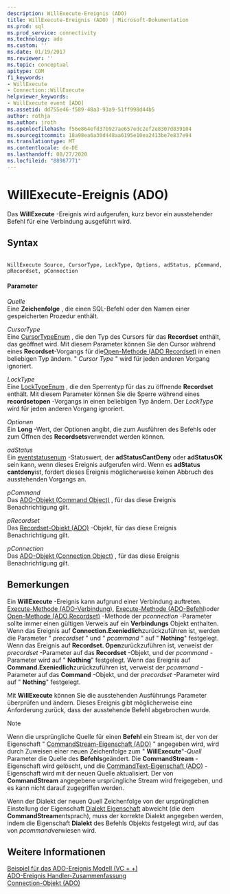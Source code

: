 ```yaml
---
description: WillExecute-Ereignis (ADO)
title: WillExecute-Ereignis (ADO) | Microsoft-Dokumentation
ms.prod: sql
ms.prod_service: connectivity
ms.technology: ado
ms.custom: ''
ms.date: 01/19/2017
ms.reviewer: ''
ms.topic: conceptual
apitype: COM
f1_keywords:
- WillExecute
- Connection::WillExecute
helpviewer_keywords:
- WillExecute event [ADO]
ms.assetid: dd755e46-f589-48a3-93a9-51ff998d44b5
author: rothja
ms.author: jroth
ms.openlocfilehash: f56e864efd37b927ae657edc2ef2e8307d839104
ms.sourcegitcommit: 18a98ea6a30d448aa6195e10ea2413be7e837e94
ms.translationtype: MT
ms.contentlocale: de-DE
ms.lasthandoff: 08/27/2020
ms.locfileid: "88987771"
---
```

# <a name="willexecute-event-ado"></a>WillExecute-Ereignis (ADO)
Das **WillExecute** -Ereignis wird aufgerufen, kurz bevor ein ausstehender Befehl für eine Verbindung ausgeführt wird.  
  
## <a name="syntax"></a>Syntax  
  
```  
  
WillExecute Source, CursorType, LockType, Options, adStatus, pCommand, pRecordset, pConnection  
```  
  
#### <a name="parameters"></a>Parameter  
 *Quelle*  
 Eine **Zeichenfolge** , die einen SQL-Befehl oder den Namen einer gespeicherten Prozedur enthält.  
  
 *CursorType*  
 Eine [CursorTypeEnum](./cursortypeenum.md) , die den Typ des Cursors für das **Recordset** enthält, das geöffnet wird. Mit diesem Parameter können Sie den Cursor während eines **Recordset**-Vorgangs für die[Open-Methode (ADO Recordset)](./open-method-ado-recordset.md) in einen beliebigen Typ ändern. " *Cursor Type* " wird für jeden anderen Vorgang ignoriert.  
  
 *LockType*  
 Eine [LockTypeEnum](./locktypeenum.md) , die den Sperrentyp für das zu öffnende **Recordset** enthält. Mit diesem Parameter können Sie die Sperre während eines **recordsetopen** -Vorgangs in einen beliebigen Typ ändern. Der *LockType* wird für jeden anderen Vorgang ignoriert.  
  
 *Optionen*  
 Ein **Long** -Wert, der Optionen angibt, die zum Ausführen des Befehls oder zum Öffnen des **Recordsets**verwendet werden können.  
  
 *adStatus*  
 Ein [eventstatusenum](./eventstatusenum.md) -Statuswert, der **adStatusCantDeny** oder **adStatusOK** sein kann, wenn dieses Ereignis aufgerufen wird. Wenn es **adStatus cantdeny**ist, fordert dieses Ereignis möglicherweise keinen Abbruch des ausstehenden Vorgangs an.  
  
 *pCommand*  
 Das [ADO-Objekt (Command Object)](./command-object-ado.md) , für das diese Ereignis Benachrichtigung gilt.  
  
 *pRecordset*  
 Das [Recordset-Objekt (ADO)](./recordset-object-ado.md) -Objekt, für das diese Ereignis Benachrichtigung gilt.  
  
 *pConnection*  
 Das [ADO-Objekt (Connection Object)](./connection-object-ado.md) , für das diese Ereignis Benachrichtigung gilt.  
  
## <a name="remarks"></a>Bemerkungen  
 Ein **WillExecute** -Ereignis kann aufgrund einer Verbindung auftreten.  [Execute-Methode (ADO-Verbindung)](./execute-method-ado-connection.md), [Execute-Methode (ADO-Befehl)](./execute-method-ado-command.md)oder [Open-Methode (ADO Recordset)](./open-method-ado-recordset.md) -Methode der *pconnection* -Parameter sollte immer einen gültigen Verweis auf ein **Verbindungs** Objekt enthalten. Wenn das Ereignis auf **Connection.Exeniedlich**zurückzuführen ist, werden die Parameter " *precordset* " und " *pcommand* " auf " **Nothing**" festgelegt. Wenn das Ereignis auf **Recordset. Open**zurückzuführen ist, verweist der *precordset* -Parameter auf das **Recordset** -Objekt, und der *pcommand* -Parameter wird auf " **Nothing**" festgelegt. Wenn das Ereignis auf **Command.Exeniedlich**zurückzuführen ist, verweist der *pcommand* -Parameter auf das **Command** -Objekt, und der *precordset* -Parameter wird auf " **Nothing**" festgelegt.  
  
 Mit **WillExecute** können Sie die ausstehenden Ausführungs Parameter überprüfen und ändern. Dieses Ereignis gibt möglicherweise eine Anforderung zurück, dass der ausstehende Befehl abgebrochen wurde.  
  
> [!NOTE]
>  Wenn die ursprüngliche Quelle für einen **Befehl** ein Stream ist, der von der Eigenschaft " [CommandStream-Eigenschaft (ADO)](./commandstream-property-ado.md) " angegeben wird, wird durch Zuweisen einer neuen Zeichenfolge zum " **WillExecute**"-_Quell_ Parameter die Quelle des **Befehls**geändert. Die **CommandStream** -Eigenschaft wird gelöscht, und die [CommandText-Eigenschaft (ADO)](./commandtext-property-ado.md) -Eigenschaft wird mit der neuen Quelle aktualisiert. Der von **CommandStream** angegebene ursprüngliche Stream wird freigegeben, und es kann nicht darauf zugegriffen werden.  
  
 Wenn der Dialekt der neuen Quell Zeichenfolge von der ursprünglichen Einstellung der Eigenschaft [Dialekt Eigenschaft](./dialect-property.md) abweicht (die dem **CommandStream**entsprach), muss der korrekte Dialekt angegeben werden, indem die Eigenschaft **Dialekt** des Befehls Objekts festgelegt wird, auf das von *pcommand*verwiesen wird.  
  
## <a name="see-also"></a>Weitere Informationen  
 [Beispiel für das ADO-Ereignis Modell (VC + +)](./ado-events-model-example-vc.md)   
 [ADO-Ereignis Handler-Zusammenfassung](../../guide/data/ado-event-handler-summary.md)   
 [Connection-Objekt (ADO)](./connection-object-ado.md)
